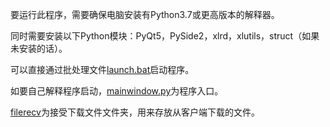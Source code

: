要运行此程序，需要确保电脑安装有Python3.7或更高版本的解释器。



同时需要安装以下Python模块：PyQt5，PySide2，xlrd，xlutils，struct（如果未安装的话）。



可以直接通过批处理文件[launch.bat](launch.bat)启动程序。

如要自己解释程序启动，[mainwindow.py](mainwindow.py)为程序入口。



[filerecv](filerecv)为接受下载文件文件夹，用来存放从客户端下载的文件。